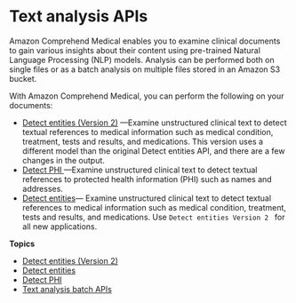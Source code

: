 # Text analysis APIs<a name="comprehendmedical-textanalysis"></a>

Amazon Comprehend Medical enables you to examine clinical documents to gain various insights about their content using pre\-trained Natural Language Processing \(NLP\) models\. Analysis can be performed both on single files or as a batch analysis on multiple files stored in an Amazon S3 bucket\.

With Amazon Comprehend Medical, you can perform the following on your documents:
+ [Detect entities \(Version 2\)](textanalysis-entitiesv2.md) —Examine unstructured clinical text to detect textual references to medical information such as medical condition, treatment, tests and results, and medications\. This version uses a different model than the original Detect entities API, and there are a few changes in the output\.
+ [Detect PHI ](textanalysis-phi.md)—Examine unstructured clinical text to detect textual references to protected health information \(PHI\) such as names and addresses\.
+ [Detect entities](textanalysis-entities.md)— Examine unstructured clinical text to detect textual references to medical information such as medical condition, treatment, tests and results, and medications\. Use `Detect entities Version 2 ` for all new applications\.

**Topics**
+ [Detect entities \(Version 2\)](textanalysis-entitiesv2.md)
+ [Detect entities](textanalysis-entities.md)
+ [Detect PHI](textanalysis-phi.md)
+ [Text analysis batch APIs](textanalysis-batchapi.md)